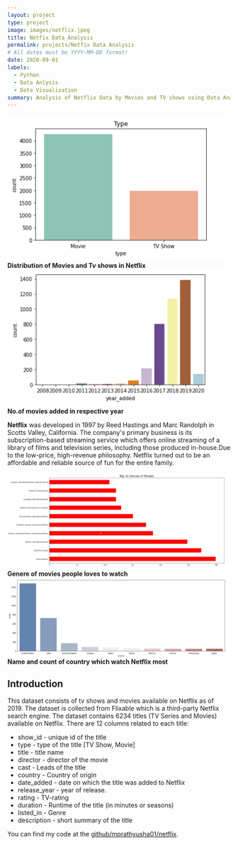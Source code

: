 ```yaml
---
layout: project
type: project
image: images/netflix.jpeg
title: Netfix Data Analysis
permalink: projects/Netfix Data Analysis
# All dates must be YYYY-MM-DD format!
date: 2020-09-01
labels:
  - Python
  - Data Anlysis
  - Data Visualization
summary: Analysis of Netflix Data by Movies and TV shows using Data Analysis Python and Numpy, Pandas, Data Visualisation.
---
```


<div class="ui large rounded images">
  <img class="ui image" src="../images/Netflix1.png">
  <b>Distribution of Movies and Tv shows in Netflix</b>
  <img class="ui image" src="../images/NEtflix2.png">
  <b>No.of movies added in respective year</b>
</div>

**Netflix** was developed in 1997 by Reed Hastings and Marc Randolph in Scotts Valley, California. The company's primary business is its subscription-based streaming service which offers online streaming of a library of films and television series, including those produced in-house.Due to the low-price, high-revenue philosophy. Netflix turned out to be an affordable and reliable source of fun for the entire family.

<div class="ui large rounded images">
  <img class="ui image" src="../images/Netflix3.png">
  <b>Genere of movies people loves to watch</b>
  <img class="ui image" src="../images/Netflix4.png">
  <b>Name and count of country which watch Netflix most</b>
</div>


## Introduction
This dataset consists of tv shows and movies available on Netflix as of 2019. The dataset is collected from Flixable which is a third-party Netflix search engine. The dataset contains 6234 titles (TV Series and Movies) available on Netflix. There are 12 columns related to each title:

* show_id - unique id of the title
* type - type of the title [TV Show, Movie]
* title - title name
* director - director of the movie
* cast - Leads of the title
* country - Country of origin
* date_added - date on which the title was added to Netflix
* release_year - year of release.
* rating - TV-rating
* duration - Runtime of the title (in minutes or seasons)
* listed_in - Genre
* description - short summary of the title




You can find my code  at the [github/mprathyusha01/netflix](https://github.com/MPrathyusha01/Netflix-TV-Movies-Analysis).


<style>  
 {  
  
  padding-bottom: 250px;  
  
}  
</style> 
